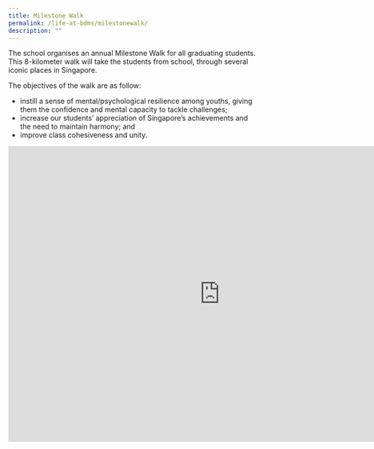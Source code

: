 ```yaml
---
title: Milestone Walk
permalink: /life-at-bdms/milestonewalk/
description: ""
---
```

The school organises an annual Milestone Walk for all graduating students. This 8-kilometer walk will take the students from school, through several iconic places in Singapore.

The objectives of the walk are as follow:
 
* instill a sense of mental/psychological resilience among youths, giving them the confidence and mental capacity to tackle challenges;
* increase our students’ appreciation of Singapore’s achievements and the need to maintain harmony; and
* improve class cohesiveness and unity.


<div class="google-slides-container"> 

<iframe src="https://docs.google.com/presentation/d/e/2PACX-1vSuY8nDij2GhtP_-8VbAwS6o0Xx1GmdR8a5g5A6TR9n5p8hzuFD5f-vuDOJJutdFaQ2m_j1Vn2FUqxL/embed?start=true&loop=true&delayms=3000" frameborder="0" width="845" height="592" allowfullscreen="true" ></iframe></div>


<!--
<iframe src="https://docs.google.com/presentation/d/e/2PACX-1vSuY8nDij2GhtP_-8VbAwS6o0Xx1GmdR8a5g5A6TR9n5p8hzuFD5f-vuDOJJutdFaQ2m_j1Vn2FUqxL/embed?start=true&loop=true&delayms=3000" frameborder="0" width="845" height="592" allowfullscreen="true" ></iframe>
-->